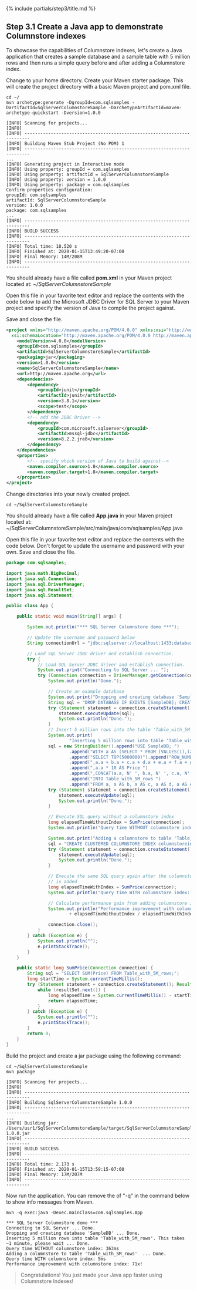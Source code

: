 {% include partials/step3/title.md %}

## Step 3.1 Create a Java app to demonstrate Columnstore indexes

To showcase the capabilities of Columnstore indexes, let's create a Java application that creates a sample database and a sample table with 5 million rows and then runs a simple query before and after adding a Columnstore index.

Change to your home directory. Create your Maven starter package. This will create the project directory with a basic Maven project and pom.xml file.

```terminal
cd ~/
mvn archetype:generate -DgroupId=com.sqlsamples -DartifactId=SqlServerColumnstoreSample -DarchetypeArtifactId=maven-archetype-quickstart -Dversion=1.0.0
```

```results
[INFO] Scanning for projects...
[INFO]
[INFO] ------------------------------------------------------------------------
[INFO] Building Maven Stub Project (No POM) 1
[INFO] ------------------------------------------------------------------------
...
[INFO] Generating project in Interactive mode
[INFO] Using property: groupId = com.sqlsamples
[INFO] Using property: artifactId = SqlServerColumnstoreSample
[INFO] Using property: version = 1.0.0
[INFO] Using property: package = com.sqlsamples
Confirm properties configuration:
groupId: com.sqlsamples
artifactId: SqlServerColumnstoreSample
version: 1.0.0
package: com.sqlsamples
...
[INFO] ------------------------------------------------------------------------
[INFO] BUILD SUCCESS
[INFO] ------------------------------------------------------------------------
[INFO] Total time: 18.520 s
[INFO] Finished at: 2020-01-15T13:49:20-07:00
[INFO] Final Memory: 14M/208M
[INFO] ------------------------------------------------------------------------
```

You should already have a file called **pom.xml** in your Maven project located at: _~/SqlServerColumnstoreSample_

Open this file in your favorite text editor and replace the contents with the code below to add the Microsoft JDBC Driver for SQL Server to your Maven project and specify the version of Java to compile the project against.

Save and close the file.

```xml
<project xmlns="http://maven.apache.org/POM/4.0.0" xmlns:xsi="http://www.w3.org/2001/XMLSchema-instance"
  xsi:schemaLocation="http://maven.apache.org/POM/4.0.0 http://maven.apache.org/maven-v4_0_0.xsd">
    <modelVersion>4.0.0</modelVersion>
    <groupId>com.sqlsamples</groupId>
    <artifactId>SqlServerColumnstoreSample</artifactId>
    <packaging>jar</packaging>
    <version>1.0.0</version>
    <name>SqlServerColumnstoreSample</name>
    <url>http://maven.apache.org</url>
    <dependencies>
        <dependency>
            <groupId>junit</groupId>
            <artifactId>junit</artifactId>
            <version>3.8.1</version>
            <scope>test</scope>
        </dependency>
        <!-- add the JDBC Driver -->
        <dependency>
            <groupId>com.microsoft.sqlserver</groupId>
            <artifactId>mssql-jdbc</artifactId>
            <version>8.2.2.jre8</version>
        </dependency>
    </dependencies>
    <properties>
        <!-- specify which version of Java to build against-->
        <maven.compiler.source>1.8</maven.compiler.source>
        <maven.compiler.target>1.8</maven.compiler.target>
    </properties>
</project>
```

Change directories into your newly created project.

```terminal
cd ~/SqlServerColumnstoreSample
```

You should already have a file called **App.java** in your Maven project located at: ~/SqlServerColumnstoreSample/src/main/java/com/sqlsamples/App.java

Open this file in your favorite text editor and replace the contents with the code below. Don't forget to update the username and password with your own. Save and close the file.

```java
package com.sqlsamples;

import java.math.BigDecimal;
import java.sql.Connection;
import java.sql.DriverManager;
import java.sql.ResultSet;
import java.sql.Statement;

public class App {

    public static void main(String[] args) {

        System.out.println("*** SQL Server Columnstore demo ***");

        // Update the username and password below
        String connectionUrl = "jdbc:sqlserver://localhost:1433;databaseName=master;user=sa;password=your_password";

        // Load SQL Server JDBC driver and establish connection.
        try {
            // Load SQL Server JDBC driver and establish connection.
            System.out.print("Connecting to SQL Server ... ");
            try (Connection connection = DriverManager.getConnection(connectionUrl)) {
                System.out.println("Done.");

                // Create an example database
                System.out.print("Dropping and creating database 'SampleDB' ... ");
                String sql = "DROP DATABASE IF EXISTS [SampleDB]; CREATE DATABASE [SampleDB]";
                try (Statement statement = connection.createStatement()) {
                    statement.executeUpdate(sql);
                    System.out.println("Done.");
                }
                // Insert 5 million rows into the table 'Table_with_5M_rows'
                System.out.print(
                        "Inserting 5 million rows into table 'Table_with_5M_rows'. This takes ~1 minute, please wait ... ");
                sql = new StringBuilder().append("USE SampleDB; ")
                        .append("WITH a AS (SELECT * FROM (VALUES(1),(2),(3),(4),(5),(6),(7),(8),(9),(10)) AS a(a))")
                        .append("SELECT TOP(5000000)").append("ROW_NUMBER() OVER (ORDER BY a.a) AS OrderItemId ")
                        .append(",a.a + b.a + c.a + d.a + e.a + f.a + g.a + h.a AS OrderId ")
                        .append(",a.a * 10 AS Price ")
                        .append(",CONCAT(a.a, N' ', b.a, N' ', c.a, N' ', d.a, N' ', e.a, N' ', f.a, N' ', g.a, N' ', h.a) AS ProductName ")
                        .append("INTO Table_with_5M_rows ")
                        .append("FROM a, a AS b, a AS c, a AS d, a AS e, a AS f, a AS g, a AS h;").toString();
                try (Statement statement = connection.createStatement()) {
                    statement.executeUpdate(sql);
                    System.out.println("Done.");
                }

                // Execute SQL query without a columnstore index
                long elapsedTimeWithoutIndex = SumPrice(connection);
                System.out.println("Query time WITHOUT columnstore index: " + elapsedTimeWithoutIndex + "ms");

                System.out.print("Adding a columnstore to table 'Table_with_5M_rows'  ... ");
                sql = "CREATE CLUSTERED COLUMNSTORE INDEX columnstoreindex ON Table_with_5M_rows;";
                try (Statement statement = connection.createStatement()) {
                    statement.executeUpdate(sql);
                    System.out.println("Done.");
                }

                // Execute the same SQL query again after the columnstore index
                // is added
                long elapsedTimeWithIndex = SumPrice(connection);
                System.out.println("Query time WITH columnstore index: " + elapsedTimeWithIndex + "ms");

                // Calculate performance gain from adding columnstore index
                System.out.println("Performance improvement with columnstore index: "
                        + elapsedTimeWithoutIndex / elapsedTimeWithIndex + "x!");

                connection.close();
            }
        } catch (Exception e) {
            System.out.println("");
            e.printStackTrace();
        }
    }

    public static long SumPrice(Connection connection) {
        String sql = "SELECT SUM(Price) FROM Table_with_5M_rows;";
        long startTime = System.currentTimeMillis();
        try (Statement statement = connection.createStatement(); ResultSet resultSet = statement.executeQuery(sql)) {
            while (resultSet.next()) {
                long elapsedTime = System.currentTimeMillis() - startTime;
                return elapsedTime;
            }
        } catch (Exception e) {
            System.out.println("");
            e.printStackTrace();
        }
        return 0;
    }
}
```

Build the project and create a jar package using the following command:

```terminal
cd ~/SqlServerColumnstoreSample
mvn package
```

```results
[INFO] Scanning for projects...
[INFO]
[INFO] ------------------------------------------------------------------------
[INFO] Building SqlServerColumnstoreSample 1.0.0
[INFO] ------------------------------------------------------------------------
...
[INFO] Building jar: /Users/usr1/SqlServerColumnstoreSample/target/SqlServerColumnstoreSample-1.0.0.jar
[INFO] ------------------------------------------------------------------------
[INFO] BUILD SUCCESS
[INFO] ------------------------------------------------------------------------
[INFO] Total time: 2.173 s
[INFO] Finished at: 2020-01-15T13:59:15-07:00
[INFO] Final Memory: 17M/207M
[INFO] ------------------------------------------------------------------------
```

Now run the application. You can remove the of "-q" in the command below to show info messages from Maven.

```terminal
mvn -q exec:java -Dexec.mainClass=com.sqlsamples.App
```

```results
*** SQL Server Columnstore demo ***
Connecting to SQL Server ... Done.
Dropping and creating database 'SampleDB' ... Done.
Inserting 5 million rows into table 'Table_with_5M_rows'. This takes ~1 minute, please wait ... Done.
Query time WITHOUT columnstore index: 363ms
Adding a columnstore to table 'Table_with_5M_rows'  ... Done.
Query time WITH columnstore index: 5ms
Performance improvement with columnstore index: 71x!
```

> Congratulations! You just made your Java app faster using Columnstore Indexes!

